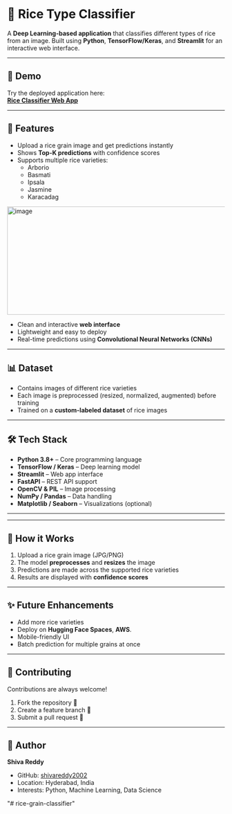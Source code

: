 # 🌾 Rice Type Classifier

A **Deep Learning-based application** that classifies different types of rice from an image. Built using **Python**, **TensorFlow/Keras**, and **Streamlit** for an interactive web interface.

---

## 🚀 Demo

Try the deployed application here:  
[**Rice Classifier Web App**](https://rice-grain-classifier-project.streamlit.app/)

---

## 🍚 Features

- Upload a rice grain image and get predictions instantly  
- Shows **Top-K predictions** with confidence scores  
- Supports multiple rice varieties:  
  - Arborio  
  - Basmati  
  - Ipsala  
  - Jasmine  
  - Karacadag
  
<img width="700" height="250" alt="image" src="https://github.com/user-attachments/assets/178f4b91-d4b1-41a9-b45f-243937f88f8f" />

- Clean and interactive **web interface**  
- Lightweight and easy to deploy  
- Real-time predictions using **Convolutional Neural Networks (CNNs)**  

---

## 📊 Dataset

- Contains images of different rice varieties  
- Each image is preprocessed (resized, normalized, augmented) before training  
- Trained on a **custom-labeled dataset** of rice images  

---

## 🛠️ Tech Stack

- **Python 3.8+** – Core programming language  
- **TensorFlow / Keras** – Deep learning model  
- **Streamlit** – Web app interface  
- **FastAPI** – REST API support  
- **OpenCV & PIL** – Image processing  
- **NumPy / Pandas** – Data handling  
- **Matplotlib / Seaborn** – Visualizations (optional)  

---

---

## 🔮 How it Works

1. Upload a rice grain image (JPG/PNG)  
2. The model **preprocesses** and **resizes** the image  
3. Predictions are made across the supported rice varieties  
4. Results are displayed with **confidence scores**  

---

## ✨ Future Enhancements

- Add more rice varieties  
- Deploy on **Hugging Face Spaces**, **AWS**.  
- Mobile-friendly UI  
- Batch prediction for multiple grains at once  

---

## 🤝 Contributing

Contributions are always welcome!  

1. Fork the repository 🍴  
2. Create a feature branch 🌱  
3. Submit a pull request 🚀  

---

## 📌 Author

**Shiva Reddy**  
- GitHub: [shivareddy2002](https://github.com/shivareddy2002)  
- Location: Hyderabad, India  
- Interests: Python, Machine Learning, Data Science  

"# rice-grain-classifier" 
